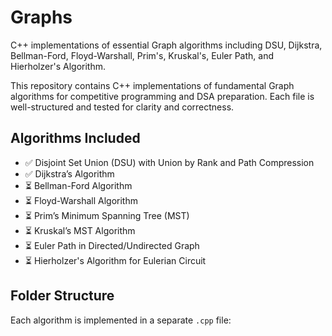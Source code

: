 # Graphs
C++ implementations of essential Graph algorithms including DSU, Dijkstra, Bellman-Ford, Floyd-Warshall, Prim's, Kruskal's, Euler Path, and Hierholzer's Algorithm.

This repository contains C++ implementations of fundamental Graph algorithms for competitive programming and DSA preparation. Each file is well-structured and tested for clarity and correctness.

## Algorithms Included

- ✅ Disjoint Set Union (DSU) with Union by Rank and Path Compression
- ✅ Dijkstra’s Algorithm
- ⏳ Bellman-Ford Algorithm
- ⏳ Floyd-Warshall Algorithm
- ⏳ Prim’s Minimum Spanning Tree (MST)
- ⏳ Kruskal’s MST Algorithm
- ⏳ Euler Path in Directed/Undirected Graph
- ⏳ Hierholzer's Algorithm for Eulerian Circuit

## Folder Structure

Each algorithm is implemented in a separate `.cpp` file:
